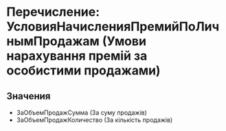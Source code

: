 ﻿# Перечисление: УсловияНачисленияПремийПоЛичнымПродажам (Умови нарахування премій за особистими продажами)

## Значения

- ЗаОбъемПродажСумма (За суму продажів)
- ЗаОбъемПродажКоличество (За кількість продажів)

